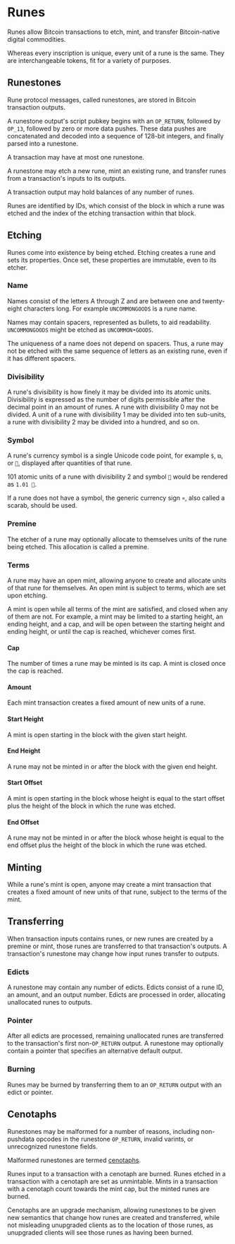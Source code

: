 Runes
=====

Runes allow Bitcoin transactions to etch, mint, and transfer Bitcoin-native
digital commodities.

Whereas every inscription is unique, every unit of a rune is the same. They are
interchangeable tokens, fit for a variety of purposes.

Runestones
----------

Rune protocol messages, called runestones, are stored in Bitcoin transaction
outputs.

A runestone output's script pubkey begins with an `OP_RETURN`, followed by
`OP_13`, followed by zero or more data pushes. These data pushes are
concatenated and decoded into a sequence of 128-bit integers, and finally
parsed into a runestone.

A transaction may have at most one runestone.

A runestone may etch a new rune, mint an existing rune, and transfer runes from
a transaction's inputs to its outputs.

A transaction output may hold balances of any number of runes.

Runes are identified by IDs, which consist of the block in which a rune was
etched and the index of the etching transaction within that block.

Etching
-------

Runes come into existence by being etched. Etching creates a rune and sets its
properties. Once set, these properties are immutable, even to its etcher.

### Name

Names consist of the letters A through Z and are between one and twenty-eight
characters long. For example `UNCOMMONGOODS` is a rune name.

Names may contain spacers, represented as bullets, to aid readability.
`UNCOMMONGOODS` might be etched as `UNCOMMON•GOODS`.

The uniqueness of a name does not depend on spacers. Thus, a rune may not be
etched with the same sequence of letters as an existing rune, even if it has
different spacers.

### Divisibility

A rune's divisibility is how finely it may be divided into its atomic units.
Divisibility is expressed as the number of digits permissible after the decimal
point in an amount of runes. A rune with divisibility 0 may not be divided. A
unit of a rune with divisibility 1 may be divided into ten sub-units, a rune
with divisibility 2 may be divided into a hundred, and so on.

### Symbol

A rune's currency symbol is a single Unicode code point, for example `$`, `⧉`,
or `🧿`, displayed after quantities of that rune.

101 atomic units of a rune with divisibility 2 and symbol `🧿` would be
rendered as `1.01 🧿`.

If a rune does not have a symbol, the generic currency sign `¤`, also called a
scarab, should be used.

### Premine

The etcher of a rune may optionally allocate to themselves units of the rune
being etched. This allocation is called a premine.

### Terms

A rune may have an open mint, allowing anyone to create and allocate units of
that rune for themselves. An open mint is subject to terms, which are set upon
etching.

A mint is open while all terms of the mint are satisfied, and closed when any
of them are not. For example, a mint may be limited to a starting height, an
ending height, and a cap, and will be open between the starting height and
ending height, or until the cap is reached, whichever comes first.

#### Cap

The number of times a rune may be minted is its cap. A mint is closed once the
cap is reached.

#### Amount

Each mint transaction creates a fixed amount of new units of a rune.

#### Start Height

A mint is open starting in the block with the given start height.

#### End Height

A rune may not be minted in or after the block with the given end height.

#### Start Offset

A mint is open starting in the block whose height is equal to the start offset
plus the height of the block in which the rune was etched.

#### End Offset

A rune may not be minted in or after the block whose height is equal to the end
offset plus the height of the block in which the rune was etched.

Minting
-------

While a rune's mint is open, anyone may create a mint transaction that creates
a fixed amount of new units of that rune, subject to the terms of the mint.

Transferring
------------

When transaction inputs contains runes, or new runes are created by a premine
or mint, those runes are transferred to that transaction's outputs. A
transaction's runestone may change how input runes transfer to outputs.

### Edicts

A runestone may contain any number of edicts. Edicts consist of a rune ID, an
amount, and an output number. Edicts are processed in order, allocating
unallocated runes to outputs.

### Pointer

After all edicts are processed, remaining unallocated runes are transferred to
the transaction's first non-`OP_RETURN` output. A runestone may optionally
contain a pointer that specifies an alternative default output.

### Burning

Runes may be burned by transferring them to an `OP_RETURN` output with an edict
or pointer.

Cenotaphs
---------

Runestones may be malformed for a number of reasons, including non-pushdata
opcodes in the runestone `OP_RETURN`, invalid varints, or unrecognized
runestone fields.

Malformed runestones are termed
[cenotaphs](https://en.wikipedia.org/wiki/Cenotaph).

Runes input to a transaction with a cenotaph are burned. Runes etched in a
transaction with a cenotaph are set as unmintable. Mints in a transaction with
a cenotaph count towards the mint cap, but the minted runes are burned.

Cenotaphs are an upgrade mechanism, allowing runestones to be given new
semantics that change how runes are created and transferred, while not
misleading unupgraded clients as to the location of those runes, as unupgraded
clients will see those runes as having been burned.
